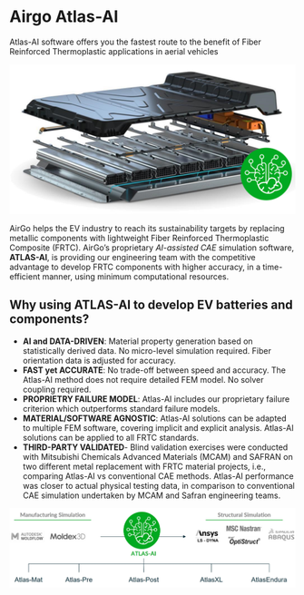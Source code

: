 # Airgo Atlas-AI

Atlas-AI software offers you the fastest route to the benefit of  Fiber Reinforced Thermoplastic applications in aerial vehicles 

![AtlasAI](assets/images/AtlasAI_for_EV_industry.png)

AirGo helps the EV industry to reach its sustainability targets by replacing metallic components with lightweight Fiber Reinforced Thermoplastic Composite (FRTC). AirGo’s proprietary *AI-assisted CAE* simulation software, **ATLAS-AI**, is providing our engineering team with the competitive advantage to develop  FRTC components with higher accuracy, in a time-efficient manner, using minimum computational resources.

## Why using ATLAS-AI to develop EV batteries and components?

 - **AI and DATA-DRIVEN**: Material property generation based on statistically derived data. No micro-level simulation required. Fiber orientation data is adjusted for accuracy.
 - **FAST yet ACCURATE**: No trade-off between speed and accuracy. The Atlas-AI method does not require detailed FEM model. No solver coupling required. 
 - **PROPRIETRY FAILURE MODEL**: Atlas-AI includes our proprietary failure criterion which outperforms standard failure models.
 - **MATERIAL/SOFTWARE AGNOSTIC**: Atlas-AI solutions can be adapted to multiple FEM software, covering implicit and explicit analysis. Atlas-AI solutions can be applied to all FRTC standards. 
- **THIRD-PARTY VALIDATED**- Blind validation exercises were conducted with Mitsubishi Chemicals Advanced Materials (MCAM) and SAFRAN on two different metal replacement with FRTC material projects, i.e., comparing Atlas-AI vs conventional CAE methods. Atlas-AI performance was closer to actual physical testing data, in comparison to conventional CAE simulation undertaken by MCAM and Safran engineering teams. 

![AtlasAI](assets/images/AtlasAI_overview.png)

